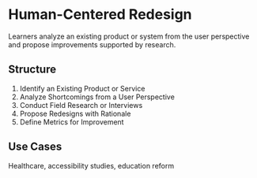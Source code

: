 # Human-Centered Redesign

Learners analyze an existing product or system from the user perspective and propose improvements supported by research.

## Structure
1. Identify an Existing Product or Service
2. Analyze Shortcomings from a User Perspective
3. Conduct Field Research or Interviews
4. Propose Redesigns with Rationale
5. Define Metrics for Improvement

## Use Cases
Healthcare, accessibility studies, education reform
